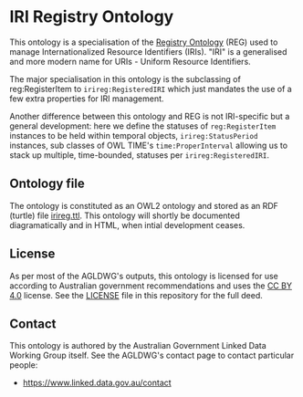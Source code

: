 # IRI Registry Ontology
This ontology is a specialisation of the [Registry Ontology](http://purl.org/linked-data/registry) (REG) used to manage Internationalized Resource Identifiers (IRIs). "IRI" is a generalised and more modern name for URIs - Uniform Resource Identifiers.

The major specialisation in this ontology is the subclassing of reg:RegisterItem to `irireg:RegisteredIRI` which just mandates the use of a few extra properties for IRI management.

Another difference between this ontology and REG is not IRI-specific but a general development: here we define the statuses of `reg:RegisterItem` instances to be held within temporal objects, `irireg:StatusPeriod` instances, sub classes of OWL TIME's `time:ProperInterval` allowing us to stack up multiple, time-bounded, statuses per `irireg:RegisteredIRI`.


## Ontology file
The ontology is constituted as an OWL2 ontology and stored as an RDF (turtle) file [irireg.ttl](irireg.ttl). This ontology will shortly be documented diagramatically and in HTML, when intial development ceases.


## License
As per most of the AGLDWG's outputs, this ontology is licensed for use according to Australian government recommendations and uses the [CC BY 4.0](https://creativecommons.org/licenses/by/4.0/) license. See the [LICENSE](LICENSE) file in this repository for the full deed.


## Contact
This ontology is authored by the Australian Government Linked Data Working Group itself. See the AGLDWG's contact page to contact particular people:

* <https://www.linked.data.gov.au/contact>
